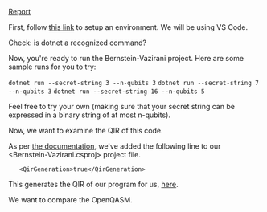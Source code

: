 [Report](https://docs.google.com/document/d/1Mm8Awpg9EmYd_EZ174gTj6gb3GCTL2kfzUekGIlJap8/edit?usp=sharing)

First, follow [this link](https://docs.microsoft.com/en-us/azure/quantum/install-command-line-qdk) to setup an environment. We will be using VS Code.

Check: is dotnet a recognized command?

Now, you're ready to run the Bernstein-Vazirani project. Here are some sample runs for you to try:

`dotnet run --secret-string 3 --n-qubits 3`
`dotnet run --secret-string 7 --n-qubits 3`
`dotnet run --secret-string 16 --n-qubits 5`

Feel free to try your own (making sure that your secret string can be expressed in a binary string of at most n-qubits).

Now, we want to examine the QIR of this code.

As per [the documentation](https://github.com/microsoft/qsharp-compiler/tree/main/src/QsCompiler/QirGeneration), we've added the following line to our <Bernstein-Vazirani.csproj> project file.

`    <QirGeneration>true</QirGeneration>    `

This generates the QIR of our program for us, [here](Bernstein-Vazirani_QIR.ll).

We want to compare the OpenQASM.




